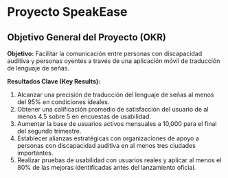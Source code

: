 # Proyecto SpeakEase

## Objetivo General del Proyecto (OKR)

**Objetivo:** Facilitar la comunicación entre personas con discapacidad auditiva y personas oyentes a través de una aplicación móvil de traducción de lenguaje de señas.

**Resultados Clave (Key Results):**
1. Alcanzar una precisión de traducción del lenguaje de señas al menos del 95% en condiciones ideales.
2. Obtener una calificación promedio de satisfacción del usuario de al menos 4.5 sobre 5 en encuestas de usabilidad.
3. Aumentar la base de usuarios activos mensuales a 10,000 para el final del segundo trimestre.
4. Establecer alianzas estratégicas con organizaciones de apoyo a personas con discapacidad auditiva en al menos tres ciudades importantes.
5. Realizar pruebas de usabilidad con usuarios reales y aplicar al menos el 80% de las mejoras identificadas antes del lanzamiento oficial.
